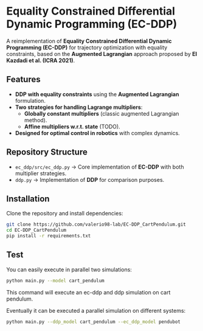 # Equality Constrained Differential Dynamic Programming (EC-DDP)
A reimplementation of **Equality Constrained Differential Dynamic Programming (EC-DDP)** for trajectory optimization with equality constraints, based on the **Augmented Lagrangian** approach proposed by **El Kazdadi et al. (ICRA 2021)**.

## Features
- **DDP with equality constraints** using the **Augmented Lagrangian** formulation.
- **Two strategies for handling Lagrange multipliers**:
  - **Globally constant multipliers** (classic augmented Lagrangian method).
  - **Affine multipliers w.r.t. state** (TODO).
- **Designed for optimal control in robotics** with complex dynamics.

## Repository Structure
- `ec_ddp/src/ec_ddp.py` → Core implementation of **EC-DDP** with both multiplier strategies.
- `ddp.py` → Implementation of **DDP** for comparison purposes.

## Installation
Clone the repository and install dependencies:
```bash
git clone https://github.com/valerio98-lab/EC-DDP_CartPendulum.git
cd EC-DDP_CartPendulum
pip install -r requirements.txt
```

## Test
You can easily execute in parallel two simulations:
```bash
python main.py --model cart_pendulum
```
This command will execute an ec-ddp and ddp simulation on cart pendulum. 

Eventually it can be executed a parallel simulation on different systems:
```bash
python main.py --ddp_model cart_pendulum --ec_ddp_model pendubot
``` 

